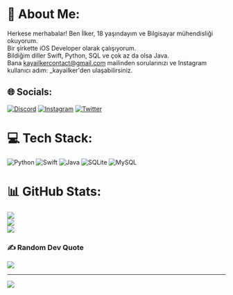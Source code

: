 # 💫 About Me:
Herkese merhabalar! Ben İlker, 18 yaşındayım ve Bilgisayar mühendisliği okuyorum.<br>Bir şirkette iOS Developer olarak çalışıyorum.<br>Bildiğim diller Swift, Python, SQL ve çok az da olsa Java. <br>Bana kayailkercontact@gmail.com mailinden sorularınızı ve Instagram kullanıcı adım: _kayailker'den ulaşabilirsiniz.<br>


## 🌐 Socials:
[![Discord](https://img.shields.io/badge/Discord-%237289DA.svg?logo=discord&logoColor=white)](https://discord.gg/[854782742013411328](https://discord.gg/KkAHxyBdmx)) [![Instagram](https://img.shields.io/badge/Instagram-%23E4405F.svg?logo=Instagram&logoColor=white)](https://instagram.com/_kayailker) [![Twitter](https://img.shields.io/badge/Twitter-%231DA1F2.svg?logo=Twitter&logoColor=white)](https://twitter.com/WalterHartwel20) 

# 💻 Tech Stack:
![Python](https://img.shields.io/badge/python-3670A0?style=for-the-badge&logo=python&logoColor=ffdd54) ![Swift](https://img.shields.io/badge/swift-F54A2A?style=for-the-badge&logo=swift&logoColor=white) ![Java](https://img.shields.io/badge/java-%23ED8B00.svg?style=for-the-badge&logo=java&logoColor=white) ![SQLite](https://img.shields.io/badge/sqlite-%2307405e.svg?style=for-the-badge&logo=sqlite&logoColor=white) ![MySQL](https://img.shields.io/badge/mysql-%2300f.svg?style=for-the-badge&logo=mysql&logoColor=white)
# 📊 GitHub Stats:
![](https://github-readme-stats.vercel.app/api?username=kayailkerugur&theme=dark&hide_border=false&include_all_commits=false&count_private=false)<br/>
![](https://github-readme-streak-stats.herokuapp.com/?user=kayailkerugur&theme=dark&hide_border=false)<br/>
![](https://github-readme-stats.vercel.app/api/top-langs/?username=kayailkerugur&theme=dark&hide_border=false&include_all_commits=false&count_private=false&layout=compact)

### ✍️ Random Dev Quote
![](https://quotes-github-readme.vercel.app/api?type=horizontal&theme=radical)

---
[![](https://visitcount.itsvg.in/api?id=kayailkerugur&icon=0&color=0)](https://visitcount.itsvg.in)

<!-- Proudly created with GPRM ( https://gprm.itsvg.in ) -->
